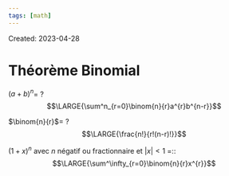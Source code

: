 ```yaml
---
tags: [math] 
---
```

Created: 2023-04-28

# Théorème Binomial
$(a+b)^{n}$=
?
$$\LARGE{\sum^n_{r=0}\binom{n}{r}a^{r}b^{n-r}}$$
<!--SR:!2024-04-09,18,190-->

$\binom{n}{r}$=
?
$$\LARGE{\frac{n!}{r!(n-r)!}}$$
<!--SR:!2024-07-07,151,230-->

$(1+x)^{n}$ avec $n$ négatif ou fractionnaire et $|x|<1$ =::$$\LARGE{\sum^\infty_{r=0}\binom{n}{r}x^{r}}$$
<!--SR:!2024-06-17,77,210-->